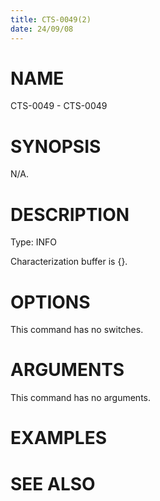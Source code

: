 ```yaml
---
title: CTS-0049(2)
date: 24/09/08
---
```


# NAME

CTS-0049 - CTS-0049

# SYNOPSIS

N/A.

# DESCRIPTION

Type: INFO

Characterization buffer is {}.

# OPTIONS

This command has no switches.

# ARGUMENTS

This command has no arguments.

# EXAMPLES

# SEE ALSO
